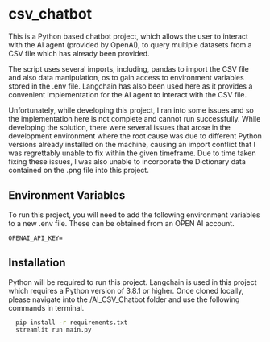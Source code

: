 # csv_chatbot

This is a Python based chatbot project, which allows the user to interact with the AI agent (provided by OpenAI), to query multiple datasets from a CSV file which has already been provided. 

The script uses several imports, including, pandas to import the CSV file and also data manipulation, os to gain access to environment variables stored in the .env file. Langchain has also been used here as it provides a convenient implementation for the AI agent to interact with the CSV file. 

Unfortunately, while developing this project, I ran into some issues and so the implementation here is not complete and cannot run successfully. While developing the solution, there were several issues that arose in the development environment where the root cause was due to different Python versions already installed on the machine, causing an import conflict that I was regrettably unable to fix within the given timeframe. Due to time taken fixing these issues, I was also unable to incorporate the Dictionary data contained on the .png file into this project.





## Environment Variables

To run this project, you will need to add the following environment variables to a new .env file. These can be obtained from an OPEN AI account.

`OPENAI_API_KEY=`


## Installation

Python will be required to run this project. Langchain is used in this project which requires a Python version of 3.8.1 or higher. Once cloned locally, please navigate into the /AI_CSV_Chatbot folder and use the following commands in terminal.

```bash
  pip install -r requirements.txt
  streamlit run main.py
```